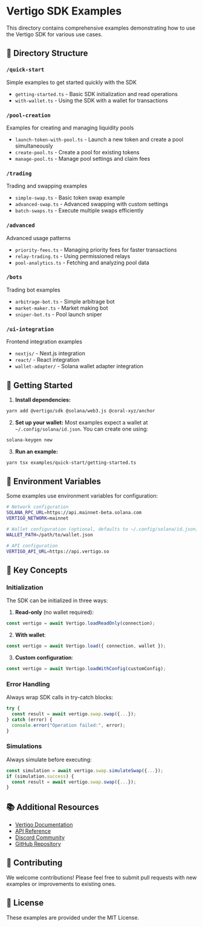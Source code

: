 # Vertigo SDK Examples

This directory contains comprehensive examples demonstrating how to use the Vertigo SDK for various use cases.

## 📁 Directory Structure

### `/quick-start`

Simple examples to get started quickly with the SDK

- `getting-started.ts` - Basic SDK initialization and read operations
- `with-wallet.ts` - Using the SDK with a wallet for transactions

### `/pool-creation`

Examples for creating and managing liquidity pools

- `launch-token-with-pool.ts` - Launch a new token and create a pool simultaneously
- `create-pool.ts` - Create a pool for existing tokens
- `manage-pool.ts` - Manage pool settings and claim fees

### `/trading`

Trading and swapping examples

- `simple-swap.ts` - Basic token swap example
- `advanced-swap.ts` - Advanced swapping with custom settings
- `batch-swaps.ts` - Execute multiple swaps efficiently

### `/advanced`

Advanced usage patterns

- `priority-fees.ts` - Managing priority fees for faster transactions
- `relay-trading.ts` - Using permissioned relays
- `pool-analytics.ts` - Fetching and analyzing pool data

### `/bots`

Trading bot examples

- `arbitrage-bot.ts` - Simple arbitrage bot
- `market-maker.ts` - Market making bot
- `sniper-bot.ts` - Pool launch sniper

### `/ui-integration`

Frontend integration examples

- `nextjs/` - Next.js integration
- `react/` - React integration
- `wallet-adapter/` - Solana wallet adapter integration

## 🚀 Getting Started

1. **Install dependencies:**

```bash
yarn add @vertigo/sdk @solana/web3.js @coral-xyz/anchor
```

2. **Set up your wallet:**
   Most examples expect a wallet at `~/.config/solana/id.json`. You can create one using:

```bash
solana-keygen new
```

3. **Run an example:**

```bash
yarn tsx examples/quick-start/getting-started.ts
```

## 📝 Environment Variables

Some examples use environment variables for configuration:

```bash
# Network configuration
SOLANA_RPC_URL=https://api.mainnet-beta.solana.com
VERTIGO_NETWORK=mainnet

# Wallet configuration (optional, defaults to ~/.config/solana/id.json)
WALLET_PATH=/path/to/wallet.json

# API configuration
VERTIGO_API_URL=https://api.vertigo.so
```

## 🔑 Key Concepts

### Initialization

The SDK can be initialized in three ways:

1. **Read-only** (no wallet required):

```typescript
const vertigo = await Vertigo.loadReadOnly(connection);
```

2. **With wallet**:

```typescript
const vertigo = await Vertigo.load({ connection, wallet });
```

3. **Custom configuration**:

```typescript
const vertigo = await Vertigo.loadWithConfig(customConfig);
```

### Error Handling

Always wrap SDK calls in try-catch blocks:

```typescript
try {
  const result = await vertigo.swap.swap({...});
} catch (error) {
  console.error("Operation failed:", error);
}
```

### Simulations

Always simulate before executing:

```typescript
const simulation = await vertigo.swap.simulateSwap({...});
if (simulation.success) {
  const result = await vertigo.swap.swap({...});
}
```

## 📚 Additional Resources

- [Vertigo Documentation](https://docs.vertigo.so)
- [API Reference](https://api.vertigo.so/docs)
- [Discord Community](https://discord.gg/vertigo)
- [GitHub Repository](https://github.com/vertigo-protocol/vertigo-sdk)

## 🤝 Contributing

We welcome contributions! Please feel free to submit pull requests with new examples or improvements to existing ones.

## 📄 License

These examples are provided under the MIT License.
